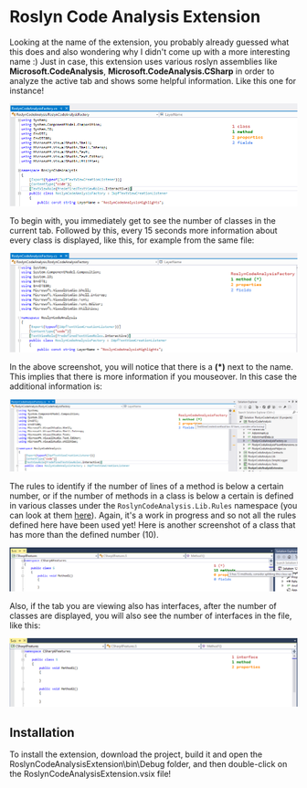 # Roslyn Code Analysis Extension

Looking at the name of the extension, you probably already guessed what this does and also wondering why I didn't come up with a more interesting name :) Just in case, this extension uses various roslyn assemblies like **Microsoft.CodeAnalysis**, **Microsoft.CodeAnalysis.CSharp** in order to analyze the active tab and shows some helpful information. Like this one for instance!

![Initial view](screenshots/initial.png)

To begin with, you immediately get to see the number of classes in the current tab. Followed by this, every 15 seconds more information about every class is displayed, like this, for example from the same file:

![Initial view](screenshots/class_info.png)

In the above screenshot, you will notice that there is a **(*)** next to the name. This implies that there is more information if you mouseover. In this case the additional information is:

![Initial view](screenshots/class_info_mouseover.png)

The rules to identify if the number of lines of a method is below a certain number, or if the number of methods in a class is below a certain is defined in various classes under the `RoslynCodeAnalysis.Lib.Rules` namespace (you can look at them [here](https://github.com/karthik25/roslyn-code-analysis-extension/tree/master/RoslynCodeAnalysis.Lib/Rules)). Again, it's a work in progress and so not all the rules defined here have been used yet! Here is another screenshot of a class that has more than the defined number (10).

![Initial view](screenshots/class_info_mouseover_method_count.png)

Also, if the tab you are viewing also has interfaces, after the number of classes are displayed, you will also see the number of interfaces in the file, like this:

![Initial view](screenshots/interface.png)

## Installation

To install the extension, download the project, build it and open the RoslynCodeAnalysisExtension\bin\Debug folder, and then double-click on the RoslynCodeAnalysisExtension.vsix file! 
